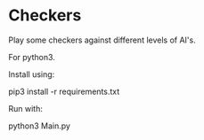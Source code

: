 # Checkers
Play some checkers against different levels of AI's.

For python3.

Install using:

pip3 install -r requirements.txt

Run with:

python3 Main.py
